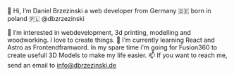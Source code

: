 👋 Hi, I’m Daniel Brzezinski a web developer from Germany 🇩🇪 born in poland 🇵🇱 @dbzrzezinski

👀 I’m interested in webdevelopment, 3d printing, modelling and woodworking. I love to create things. 
🌱 I’m currently learning React and Astro as Frontendframword. In my spare time i'm going for Fusion360 to create usefull 3D Models to make my life easier. 
📫 If you want to reach me, send an email to info@dbrzezinski.de

<!---
dbzrzezinski/dbzrzezinski is a ✨ special ✨ repository because its `README.md` (this file) appears on your GitHub profile.
You can click the Preview link to take a look at your changes.
--->
